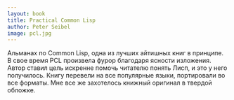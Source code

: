 ```yaml
---
layout: book
title: Practical Common Lisp
author: Peter Seibel
image: pcl.jpg
---
```


Альманах по Common Lisp, одна из лучших айтишных книг в принципе. В свое время
PCL произвела фурор благодаря ясности изложения. Автор ставил цель искренне
помочь читателю понять Лисп, и это у него получилось. Книгу перевели на все
популярные языки, портировали во все форматы. Мне все же захотелось книжный
оригинал в твердой обложке.
